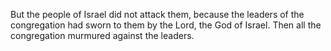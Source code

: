 But the people of Israel did not attack them, because the leaders of the congregation had sworn to them by the Lord, the God of Israel. Then all the congregation murmured against the leaders.

